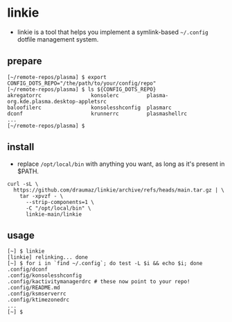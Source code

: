 # linkie
- linkie is a tool that helps you implement a symlink-based ```~/.config``` dotfile management system.

## prepare
```
[~/remote-repos/plasma] $ export CONFIG_DOTS_REPO="/the/path/to/your/config/repo"
[~/remote-repos/plasma] $ ls ${CONFIG_DOTS_REPO}
akregatorrc                konsolerc         plasma-org.kde.plasma.desktop-appletsrc
baloofilerc                konsolesshconfig  plasmarc
dconf                      krunnerrc         plasmashellrc
...
[~/remote-repos/plasma] $
```

## install
- replace ```/opt/local/bin``` with anything you want, as long as it's present in $PATH.
```
curl -sL \
  https://github.com/draumaz/linkie/archive/refs/heads/main.tar.gz | \
    tar -xpvzf - \
      --strip-components=1 \
      -C "/opt/local/bin" \
      linkie-main/linkie
```

## usage
```
[~] $ linkie
[linkie] relinking... done
[~] $ for i in `find ~/.config`; do test -L $i && echo $i; done
.config/dconf
.config/konsolesshconfig
.config/kactivitymanagerdrc # these now point to your repo!
.config/README.md
.config/ksmserverrc
.config/ktimezonedrc
...
[~] $
```
